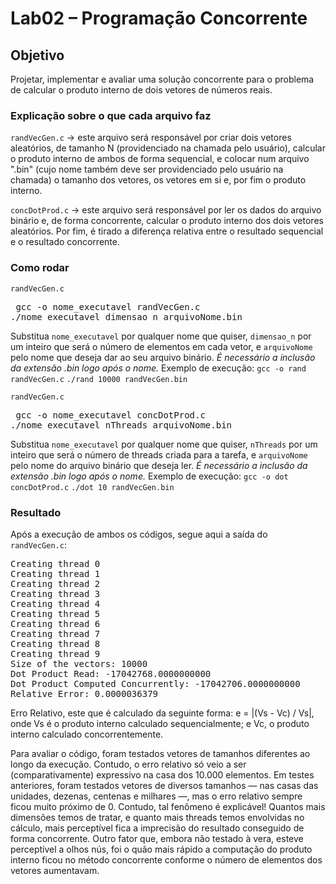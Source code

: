 # Lab02 – Programação Concorrente

## Objetivo 
Projetar, implementar e avaliar uma solução concorrente para o problema de calcular o produto interno de dois vetores de números reais.

### Explicação sobre o que cada arquivo faz

`randVecGen.c` -> este arquivo será responsável por criar dois vetores aleatórios, de tamanho N (providenciado na chamada pelo usuário), calcular o produto interno de ambos de forma sequencial, e colocar num arquivo ".bin" (cujo nome também deve ser providenciado pelo usuário na chamada) o tamanho dos vetores, os vetores em si e, por fim o produto interno.

`concDotProd.c` -> este arquivo será responsável por ler os dados do arquivo binário e, de forma concorrente, calcular o produto interno dos dois vetores aleatórios. Por fim, é tirado a diferença relativa entre o resultado sequencial e o resultado concorrente.

### Como rodar 
`randVecGen.c`
<pre> gcc -o nome_executavel randVecGen.c  
./nome_executavel dimensao_n arquivoNome.bin</pre>
Substitua `nome_executavel` por qualquer nome que quiser, `dimensao_n` por um inteiro que será o número de elementos em cada vetor, e `arquivoNome` pelo nome que deseja dar ao seu arquivo binário. *É necessário a inclusão da extensão .bin logo após o nome.*
Exemplo de execução: 
`gcc -o rand randVecGen.c`
`./rand 10000 randVecGen.bin`

`randVecGen.c`
<pre> gcc -o nome_executavel concDotProd.c  
./nome_executavel nThreads arquivoNome.bin</pre>
Substitua `nome_executavel` por qualquer nome que quiser, `nThreads` por um inteiro que será o número de threads criada para a tarefa, e `arquivoNome` pelo nome do arquivo binário que deseja ler. *É necessário a inclusão da extensão .bin logo após o nome.*
Exemplo de execução:
`gcc -o dot concDotProd.c`
`./dot 10 randVecGen.bin`

### Resultado
Após a execução de ambos os códigos, segue aqui a saída do `randVecGen.c`:
<pre>Creating thread 0
Creating thread 1
Creating thread 2
Creating thread 3
Creating thread 4
Creating thread 5
Creating thread 6
Creating thread 7
Creating thread 8
Creating thread 9
Size of the vectors: 10000
Dot Product Read: -17042768.0000000000
Dot Product Computed Concurrently: -17042706.0000000000
Relative Error: 0.0000036379</pre>

Erro Relativo, este que é calculado da seguinte forma:
e = |(Vs - Vc) / Vs|, onde Vs é o produto interno calculado sequencialmente; e Vc, o produto interno calculado concorrentemente.

Para avaliar o código, foram testados vetores de tamanhos diferentes ao longo da execução. Contudo, o erro relativo só veio a ser (comparativamente) expressivo na casa dos 10.000 elementos. Em testes anteriores, foram testados vetores de diversos tamanhos — nas casas das unidades, dezenas, centenas e milhares —, mas o erro relativo sempre ficou muito próximo de 0. Contudo, tal fenômeno é explicável! Quantos mais dimensões temos de tratar, e quanto mais threads temos envolvidas no cálculo, mais perceptível fica a imprecisão do resultado conseguido de forma concorrente.
Outro fator que, embora não testado à vera, esteve perceptível a olhos nús, foi o quão mais rápido a computação do produto interno ficou no método concorrente conforme o número de elementos dos vetores aumentavam.

